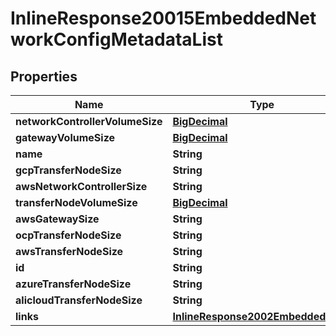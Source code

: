 

# InlineResponse20015EmbeddedNetworkConfigMetadataList

## Properties

Name | Type | Description | Notes
------------ | ------------- | ------------- | -------------
**networkControllerVolumeSize** | [**BigDecimal**](BigDecimal.md) |  | 
**gatewayVolumeSize** | [**BigDecimal**](BigDecimal.md) |  | 
**name** | **String** |  | 
**gcpTransferNodeSize** | **String** |  | 
**awsNetworkControllerSize** | **String** |  | 
**transferNodeVolumeSize** | [**BigDecimal**](BigDecimal.md) |  | 
**awsGatewaySize** | **String** |  | 
**ocpTransferNodeSize** | **String** |  | 
**awsTransferNodeSize** | **String** |  | 
**id** | **String** |  | 
**azureTransferNodeSize** | **String** |  | 
**alicloudTransferNodeSize** | **String** |  | 
**links** | [**InlineResponse2002EmbeddedLinks**](InlineResponse2002EmbeddedLinks.md) |  | 



